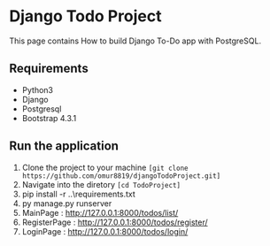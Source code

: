 # Django Todo Project
This page contains How to build Django To-Do app with PostgreSQL.

## Requirements
* Python3
* Django
* Postgresql
* Bootstrap 4.3.1

## Run the application
1. Clone the project to your machine ```[git clone https://github.com/omur8819/djangoTodoProject.git]```
2. Navigate into the diretory ```[cd TodoProject]```
3. pip install -r ..\requirements.txt
4. py manage.py runserver
5. MainPage     : http://127.0.0.1:8000/todos/list/
6. RegisterPage : http://127.0.0.1:8000/todos/register/
7. LoginPage    : http://127.0.0.1:8000/todos/login/

